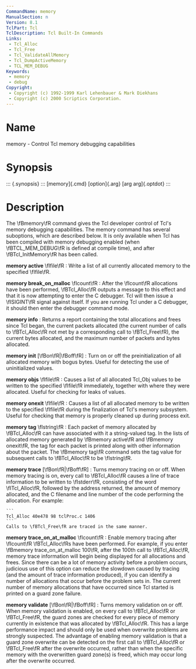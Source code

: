 ```yaml
---
CommandName: memory
ManualSection: n
Version: 8.1
TclPart: Tcl
TclDescription: Tcl Built-In Commands
Links:
 - Tcl_Alloc
 - Tcl_Free
 - Tcl_ValidateAllMemory
 - Tcl_DumpActiveMemory
 - TCL_MEM_DEBUG
Keywords:
 - memory
 - debug
Copyright:
 - Copyright (c) 1992-1999 Karl Lehenbauer & Mark Diekhans
 - Copyright (c) 2000 Scriptics Corporation.
---
```


# Name

memory - Control Tcl memory debugging capabilities

# Synopsis

::: {.synopsis} :::
[memory]{.cmd} [option]{.arg} [arg arg]{.optdot}
:::

# Description

The \fBmemory\fR command gives the Tcl developer control of Tcl's memory debugging capabilities.  The memory command has several suboptions, which are described below.  It is only available when Tcl has been compiled with memory debugging enabled (when \fBTCL_MEM_DEBUG\fR is defined at compile time), and after \fBTcl_InitMemory\fR has been called.

**memory active** \fIfile\fR
: Write a list of all currently allocated memory to the specified \fIfile\fR.

**memory break_on_malloc** \fIcount\fR
: After the \fIcount\fR allocations have been performed, \fBTcl_Alloc\fR outputs a message to this effect and that it is now attempting to enter the C debugger.  Tcl will then issue a \fISIGINT\fR signal against itself. If you are running Tcl under a C debugger, it should then enter the debugger command mode.

**memory info**
: Returns a report containing the total allocations and frees since Tcl began, the current packets allocated (the current number of calls to \fBTcl_Alloc\fR not met by a corresponding call to \fBTcl_Free\fR), the current bytes allocated, and the maximum number of packets and bytes allocated.

**memory init** [\fBon\fR|\fBoff\fR]
: Turn on or off the preinitialization of all allocated memory with bogus bytes.  Useful for detecting the use of uninitialized values.

**memory objs** \fIfile\fR
: Causes a list of all allocated Tcl_Obj values to be written to the specified \fIfile\fR immediately, together with where they were allocated.  Useful for checking for leaks of values.

**memory onexit** \fIfile\fR
: Causes a list of all allocated memory to be written to the specified \fIfile\fR during the finalization of Tcl's memory subsystem.  Useful for checking that memory is properly cleaned up during process exit.

**memory tag** \fIstring\fR
: Each packet of memory allocated by \fBTcl_Alloc\fR can have associated with it a string-valued tag.  In the lists of allocated memory generated by \fBmemory active\fR and \fBmemory onexit\fR, the tag for each packet is printed along with other information about the packet.  The \fBmemory tag\fR command sets the tag value for subsequent calls to \fBTcl_Alloc\fR to be \fIstring\fR.

**memory trace** [\fBon\fR|\fBoff\fR]
: Turns memory tracing on or off.  When memory tracing is on, every call to \fBTcl_Alloc\fR causes a line of trace information to be written to \fIstderr\fR, consisting of the word \fITcl_Alloc\fR, followed by the address returned, the amount of memory allocated, and the C filename and line number of the code performing the allocation.  For example:

    ```
    Tcl_Alloc 40e478 98 tclProc.c 1406
    ```
    Calls to \fBTcl_Free\fR are traced in the same manner.

**memory trace_on_at_malloc** \fIcount\fR
: Enable memory tracing after \fIcount\fR \fBTcl_Alloc\fRs have been performed. For example, if you enter \fBmemory trace_on_at_malloc 100\fR, after the 100th call to \fBTcl_Alloc\fR, memory trace information will begin being displayed for all allocations and frees.  Since there can be a lot of memory activity before a problem occurs, judicious use of this option can reduce the slowdown caused by tracing (and the amount of trace information produced), if you can identify a number of allocations that occur before the problem sets in.  The current number of memory allocations that have occurred since Tcl started is printed on a guard zone failure.

**memory validate** [\fBon\fR|\fBoff\fR]
: Turns memory validation on or off. When memory validation is enabled, on every call to \fBTcl_Alloc\fR or \fBTcl_Free\fR, the guard zones are checked for every piece of memory currently in existence that was allocated by \fBTcl_Alloc\fR.  This has a large performance impact and should only be used when overwrite problems are strongly suspected. The advantage of enabling memory validation is that a guard zone overwrite can be detected on the first call to \fBTcl_Alloc\fR or \fBTcl_Free\fR after the overwrite occurred, rather than when the specific memory with the overwritten guard zone(s) is freed, which may occur long after the overwrite occurred.


